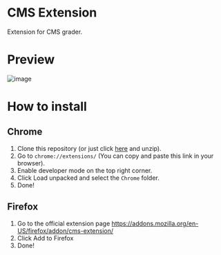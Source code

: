 # CMS Extension

Extension for CMS grader.

# Preview

![image](https://github.com/user-attachments/assets/7723529c-bb52-4189-b9bc-982635b73680)


# How to install
## Chrome
1. Clone this repository (or just click [here](https://github.com/ttamx/cms-extension/archive/refs/heads/main.zip) and unzip).
2. Go to `chrome://extensions/` (You can copy and paste this link in your browser).
3. Enable developer mode on the top right corner.
4. Click Load unpacked and select the `Chrome` folder.
5. Done!
## Firefox
1. Go to the official extension page https://addons.mozilla.org/en-US/firefox/addon/cms-extension/
2. Click Add to Firefox
3. Done!
> 
